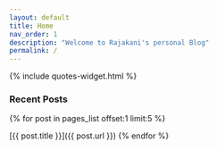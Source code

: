 ```yaml
---
layout: default
title: Home
nav_order: 1
description: "Welcome to Rajakani's personal Blog"
permalink: /
---
```

{% include quotes-widget.html %}
<!-- {% assign pages_list =  site.html_pages | sort_natural:"modifiedDate" | reverse %}
{% for post in pages_list limit:5 %}
{% if post.title != 'Home' %}

## [{{ post.title }}]({{ post.url }})

{% if post.content contains "<!- more ->" %}
     {{ post.content | split:"<!- more ->" | first  }}     

     <a class="info">{{ post.url }}</a>

   {% else %}
     {{ post.content }}
   {% endif %}

{% endif %}
{% endfor %} -->

### Recent Posts

{% for post in pages_list offset:1 limit:5 %}

[{{ post.title }}]({{ post.url }})
{% endfor %}
